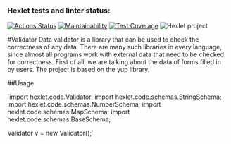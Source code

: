 ### Hexlet tests and linter status:
[![Actions Status](https://github.com/meco-coder/java-project-lvl3/workflows/hexlet-check/badge.svg)](https://github.com/meco-coder/java-project-lvl3/actions)
[![Maintainability](https://api.codeclimate.com/v1/badges/873b5df4a981f49afb10/maintainability)](https://codeclimate.com/github/meco-coder/java-project-lvl3/maintainability)
[![Test Coverage](https://api.codeclimate.com/v1/badges/873b5df4a981f49afb10/test_coverage)](https://codeclimate.com/github/meco-coder/java-project-lvl3/test_coverage)
![Hexlet project](https://github.com/meco-coder/java-project-lvl3/actions/workflows/main.yml/badge.svg)


#Validator
Data validator is a library that can be used to check the correctness of any data. There are many such libraries in every language, since almost all programs work with external data that need to be checked for correctness. First of all, we are talking about the data of forms filled in by users. The project is based on the yup library. 

##Usage

`import hexlet.code.Validator;
import hexlet.code.schemas.StringSchema;
import hexlet.code.schemas.NumberSchema;
import hexlet.code.schemas.MapSchema;
import hexlet.code.schemas.BaseSchema;

Validator v = new Validator();`